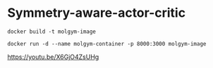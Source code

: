 # Symmetry-aware-actor-critic

`docker build -t molgym-image`

`docker run -d --name molgym-container -p 8000:3000 molgym-image`

https://youtu.be/X6GjO4ZsUHg
